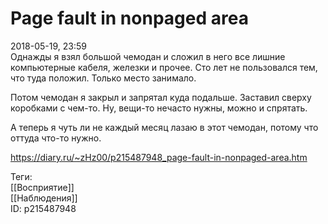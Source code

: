 Page fault in nonpaged area
============================

   
 2018-05-19, 23:59   
  Однажды я взял большой чемодан и сложил в него все лишние компьютерные кабеля, железки и прочее. Сто лет не пользовался тем, что туда положил. Только место занимало.   
   
 Потом чемодан я закрыл и запрятал куда подальше. Заставил сверху коробками с чем-то. Ну, вещи-то нечасто нужны, можно и спрятать.   
   
 А теперь я чуть ли не каждый месяц лазаю в этот чемодан, потому что оттуда что-то нужно.   
    
 <https://diary.ru/~zHz00/p215487948_page-fault-in-nonpaged-area.htm>   
   
 Теги:   
 [[Восприятие]]   
 [[Наблюдения]]   
 ID: p215487948
